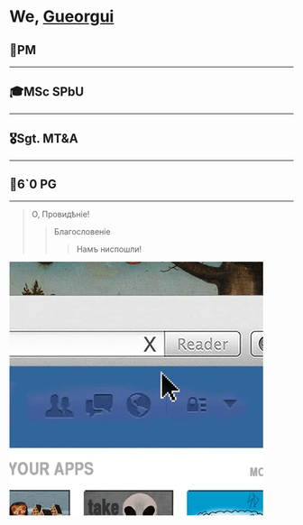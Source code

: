# We, [Gueorgui](https://www.are.na/gueorgui)

## 🧪PM

---

## 🎓MSc SPbU

---

## 🎖️Sgt. MT&A

---

## 🏀6`0 PG

---
> О, Провидѣніе!
>> Благословеніе
>>> Намъ ниспошли!

![A medieval guy refreshing his Facebook account](https://raw.githubusercontent.com/Gueorgui/Gueorgui/main/refresh.webp)
